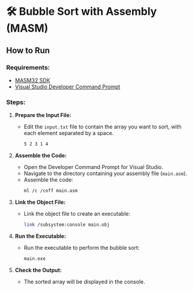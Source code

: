 # 🛠️ Bubble Sort with Assembly (MASM)

## How to Run

### Requirements:

- [MASM32 SDK](https://www.masm32.com/)
- [Visual Studio Developer Command Prompt](https://docs.microsoft.com/en-us/dotnet/framework/tools/developer-command-prompt-for-vs)

### Steps:

1. **Prepare the Input File:**

   - Edit the `input.txt` file to contain the array you want to sort, with each element separated by a space.
     ```txt
     5 2 3 1 4
     ```

2. **Assemble the Code:**

   - Open the Developer Command Prompt for Visual Studio.
   - Navigate to the directory containing your assembly file (`main.asm`).
   - Assemble the code:
     ```sh
     ml /c /coff main.asm
     ```

3. **Link the Object File:**

   - Link the object file to create an executable:
     ```sh
     link /subsystem:console main.obj
     ```

4. **Run the Executable:**

   - Run the executable to perform the bubble sort:
     ```sh
     main.exe
     ```

5. **Check the Output:**
   - The sorted array will be displayed in the console.

